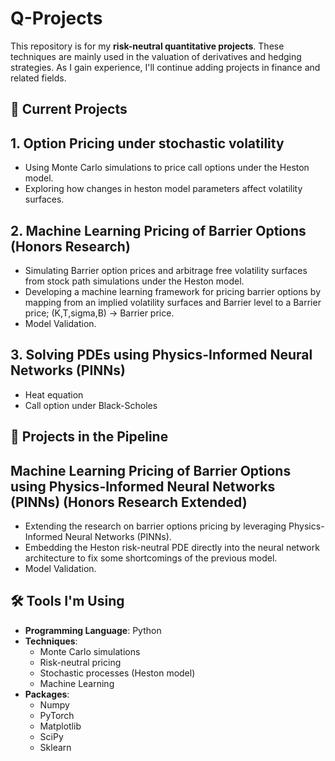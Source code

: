 # Q-Projects

This repository is for my **risk-neutral quantitative projects**. These techniques are mainly used in the valuation of derivatives and hedging strategies. As I gain experience, I'll continue adding projects in finance and related fields.

## 📘 Current Projects

## 1. Option Pricing under stochastic volatility
- Using Monte Carlo simulations to price call options under the Heston model.
- Exploring how changes in heston model parameters affect volatility surfaces.

## 2. Machine Learning Pricing of Barrier Options (Honors Research)
- Simulating Barrier option prices and arbitrage free volatility surfaces from stock path simulations under the Heston model.
- Developing a machine learning framework for pricing barrier options by mapping from an implied volatility surfaces and Barrier level to a Barrier price; (K,T,sigma,B) -> Barrier price.
- Model Validation.

## 3. Solving PDEs using Physics-Informed Neural Networks (PINNs)
- Heat equation
- Call option under Black-Scholes

## 🚀 Projects in the Pipeline

## Machine Learning Pricing of Barrier Options using Physics-Informed Neural Networks (PINNs) (Honors Research Extended)
- Extending the research on barrier options pricing by leveraging Physics-Informed Neural Networks (PINNs).
- Embedding the Heston risk-neutral PDE directly into the neural network architecture to fix some shortcomings of the previous model.
- Model Validation.


## 🛠 Tools I'm Using
- **Programming Language**: Python
- **Techniques**:
  - Monte Carlo simulations
  - Risk-neutral pricing
  - Stochastic processes (Heston model)
  - Machine Learning
- **Packages**:
  - Numpy
  - PyTorch
  - Matplotlib
  - SciPy
  - Sklearn
